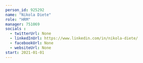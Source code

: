 ```yaml
---
person_id: 925292
name: "Nikola Diete"
role: "HRM"
manager: 751069
socials :
  - twitterUrl: None
  - linkedInUrl: https://www.linkedin.com/in/nikola-diete/
  - facebookUrl: None
  - websiteUrl: None
start: 2021-01-01
---
```


